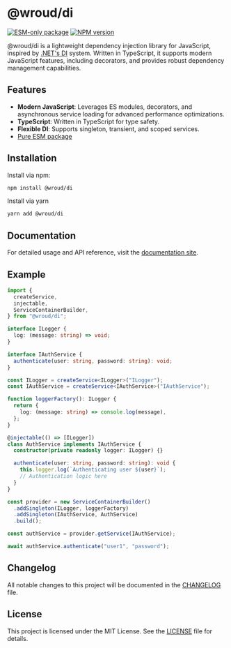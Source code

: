 # @wroud/di

[![ESM-only package][package]][esm-info-url]
[![NPM version][npm]][npm-url]

<!-- [![Install size][size]][size-url] -->

[package]: https://img.shields.io/badge/package-ESM--only-ffe536.svg
[esm-info-url]: https://gist.github.com/sindresorhus/a39789f98801d908bbc7ff3ecc99d99c
[npm]: https://img.shields.io/npm/v/@wroud/di.svg
[npm-url]: https://npmjs.com/package/@wroud/di
[size]: https://packagephobia.com/badge?p=@wroud/di
[size-url]: https://packagephobia.com/result?p=@wroud/di

@wroud/di is a lightweight dependency injection library for JavaScript, inspired by [.NET's DI](https://learn.microsoft.com/en-us/dotnet/core/extensions/dependency-injection) system. Written in TypeScript, it supports modern JavaScript features, including decorators, and provides robust dependency management capabilities.

## Features

- **Modern JavaScript**: Leverages ES modules, decorators, and asynchronous service loading for advanced performance optimizations.
- **TypeScript**: Written in TypeScript for type safety.
- **Flexible DI**: Supports singleton, transient, and scoped services.
- [Pure ESM package][esm-info-url]

## Installation

Install via npm:

```sh
npm install @wroud/di
```

Install via yarn

```sh
yarn add @wroud/di
```

## Documentation

For detailed usage and API reference, visit the [documentation site](https://wroud.dev).

## Example

```ts
import {
  createService,
  injectable,
  ServiceContainerBuilder,
} from "@wroud/di";

interface ILogger {
  log: (message: string) => void;
}

interface IAuthService {
  authenticate(user: string, password: string): void;
}

const ILogger = createService<ILogger>("ILogger");
const IAuthService = createService<IAuthService>("IAuthService");

function loggerFactory(): ILogger {
  return {
    log: (message: string) => console.log(message),
  };
}

@injectable(() => [ILogger])
class AuthService implements IAuthService {
  constructor(private readonly logger: ILogger) {}

  authenticate(user: string, password: string): void {
    this.logger.log(`Authenticating user ${user}`);
    // Authentication logic here
  }
}

const provider = new ServiceContainerBuilder()
  .addSingleton(ILogger, loggerFactory)
  .addSingleton(IAuthService, AuthService)
  .build();

const authService = provider.getService(IAuthService);

await authService.authenticate("user1", "password");

```

## Changelog

All notable changes to this project will be documented in the [CHANGELOG](./CHANGELOG.md) file.

## License

This project is licensed under the MIT License. See the [LICENSE](./LICENSE) file for details.
